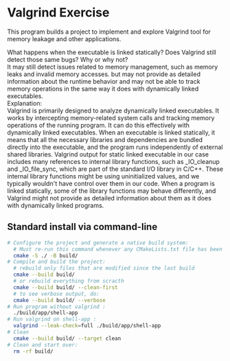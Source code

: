 # Valgrind Exercise
This program builds a project to implement and explore Valgrind tool for memory leakage and other applications.<br>

What happens when the executable is linked statically?  Does Valgrind still detect those same bugs?
Why or why not? <br>
It may still detect issues related to memory management, such as memory leaks and invalid memory accesses.
but may not provide as detailed information about the runtime behavior and may not be able to track memory operations in the same way it does with dynamically linked executables. <br>
Explanation: <br>
Valgrind is primarily designed to analyze dynamically linked executables. It works by intercepting memory-related system calls and tracking memory operations of the running program. It can do this effectively with dynamically linked executables. When an executable is linked statically, it means that all the necessary libraries and dependencies are bundled directly into the executable, and the program runs independently of external shared libraries. 
Valgrind output for static linked executable in our case includes many references to internal library functions, such as _IO_cleanup and _IO_file_sync, which are part of the standard I/O library in C/C++. These internal library functions might be using uninitialized values, and we typically wouldn't have control over them in our code. When a program is linked statically, some of the library functions may behave differently, and Valgrind might not provide as detailed information about them as it does with dynamically linked programs.




## Standard install via command-line
```bash
# Configure the project and generate a native build system:
  # Must re-run this command whenever any CMakeLists.txt file has been changed.
  cmake -S ./ -B build/
# Compile and build the project:
  # rebuild only files that are modified since the last build
  cmake --build build/
  # or rebuild everything from scracth
  cmake --build build/ --clean-first
  # to see verbose output, do:
  cmake --build build/ --verbose
# Run program without valgrind :
  ./build/app/shell-app
# Run valgrind on shell-app :
  valgrind --leak-check=full ./build/app/shell-app
# Clean
  cmake --build build/ --target clean
# Clean and start over:
  rm -rf build/
```

